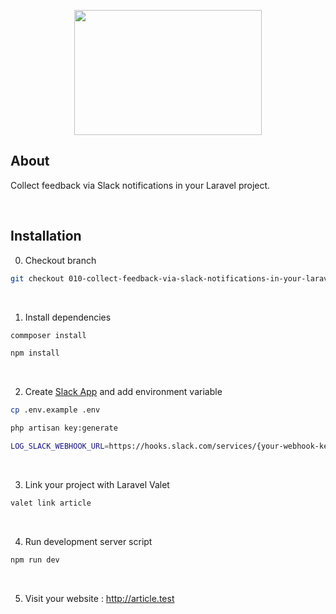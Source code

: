 <p align="center"><img src="https://raw.githubusercontent.com/capsulescodes/articles/main/art/capsules-articles-image.svg" width="300px" height="200px" /></p>


## About

Collect feedback via Slack notifications in your Laravel project.

<br>

## Installation

0. Checkout branch

```bash
git checkout 010-collect-feedback-via-slack-notifications-in-your-laravel-project
```

<br>

1. Install dependencies

```bash
commposer install

npm install
```

<br>

2. Create [Slack App](https://api.slack.com/apps?new_app=1) and add environment variable

```bash
cp .env.example .env

php artisan key:generate

LOG_SLACK_WEBHOOK_URL=https://hooks.slack.com/services/{your-webhook-key}
```

<br>

3. Link your project with Laravel Valet

```bash
valet link article
```

<br>

4. Run development server script

```bash
npm run dev
```

<br>

5. Visit your website : http://article.test
